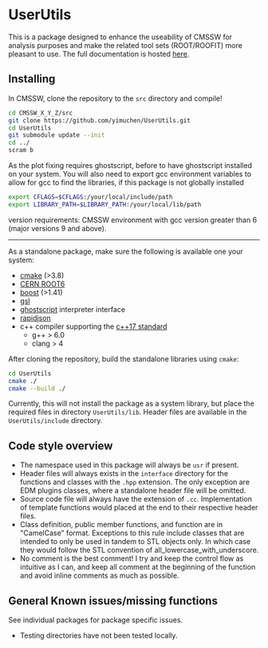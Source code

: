 # UserUtils

This is a package designed to enhance the useability of CMSSW for analysis
purposes and make the related tool sets (ROOT/ROOFIT) more pleasant to use. The
full documentation is hosted [here](https://yimuchen.github.io/UserUtils/).

## Installing

In CMSSW, clone the repository to the `src` directory and compile!

```bash
cd CMSSW_X_Y_Z/src
git clone https://github.com/yimuchen/UserUtils.git
cd UserUtils
git submodule update --init
cd ../
scram b
```

As the plot fixing requires ghostscript, before to have ghostscript installed on
your system. You will also need to export gcc environment variables to allow for
gcc to find the libraries, if this package is not globally installed

```bash
export CFLAGS=$CFLAGS:/your/local/include/path
export LIBRARY_PATH=$LIBRARY_PATH:/your/local/lib/path
```

version requirements: CMSSW environment with gcc version greater than 6 (major
versions 9 and above).

---

As a standalone package, make sure the following is available one your system:

- [cmake](https://cmake.org/) (>3.8)
- [CERN ROOT6](https://root.cern.ch/)
- [boost](https://www.boost.org/) (>1.41)
- [gsl](https://www.gnu.org/software/gsl/)
- [ghostscript](https://www.ghostscript.com/download.html) interpreter interface
- [rapidjson](http://rapidjson.org/)
- c++ compiler supporting the [c++17 standard](https://en.wikipedia.org/wiki/C%2B%2B17)
  - g++ > 6.0
  - clang > 4

After cloning the repository, build the standalone libraries using `cmake`:

```bash
cd UserUtils
cmake ./
cmake --build ./
```

Currently, this will not install the package as a system library, but place the
required files in directory `UserUtils/lib`. Header files are available in the
`UserUtils/include` directory.

## Code style overview

- The namespace used in this package will always be `usr` if present.
- Header files will always exists in the `interface` directory for the functions
  and classes with the `.hpp` extension. The only exception are EDM plugins
  classes, where a standalone header file will be omitted.
- Source code file will always have the extension of `.cc`. Implementation of
  template functions would placed at the end to their respective header files.
- Class definition, public member functions, and function are in "CamelCase"
  format. Exceptions to this rule include classes that are intended to only be
  used in tandem to STL objects only. In which case they would follow the STL
  convention of all_lowercase_with_underscore.
- No comment is the best comment! I try and keep the control flow as intuitive
  as I can, and keep all comment at the beginning of the function and avoid
  inline comments as much as possible.

## General Known issues/missing functions

See individual packages for package specific issues.

- Testing directories have not been tested locally.

